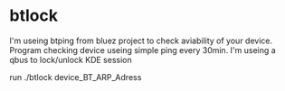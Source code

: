 # btlock
I'm useing btping from bluez project to check aviability of your device.
Program checking device useing simple ping every 30min.
I'm useing a qbus to lock/unlock KDE session


run ./btlock device_BT_ARP_Adress
